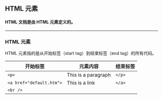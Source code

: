 HTML 元素
---

#### HTML 文档是由 HTML 元素定义的。

---
### HTML 元素
HTML 元素指的是从开始标签（start tag）到结束标签（end tag）的所有代码。

| 开始标签 | 元素内容 | 结束标签 |
| --- | --- | --- |
| `<p>` | This is a paragraph | `</p>` |
| `<a href="default.htm">` | This is a link | `</a>` |
| `<br />` |   |   |